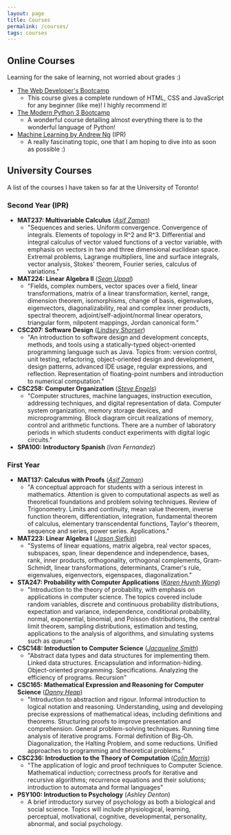 ```yaml
---
layout: page
title: Courses
permalink: /courses/
tags: courses
---
```


<style>
    ul {
      margin-bottom: 0;
    }
</style>


## Online Courses

Learning for the sake of learning, not worried about grades :)

- [The Web Developer's Bootcamp](https://www.udemy.com/course/the-web-developer-bootcamp/)
    - This course gives a complete rundown of HTML, CSS and JavaScript for any beginner (like me)! I highly recommend it!
- [The Modern Python 3 Bootcamp](https://www.udemy.com/course/the-modern-python3-bootcamp/)
    - A wonderful course detailing almost everything there is to the wonderful language of Python!
- [Machine Learning by Andrew Ng](https://www.coursera.org/learn/machine-learning) (IPR)
    - A really fascinating topic, one that I am hoping to dive into as soon as possible :)


## University Courses

A list of the courses I have taken so far at the University of Toronto!

### Second Year (IPR)
- **MAT237: Multivariable Calculus**
([*Asif Zaman*](https://www.math.toronto.edu/zaman/))
    - "Sequences and series. Uniform convergence. Convergence of integrals. Elements of topology in R^2 and R^3. Differential and integral calculus of vector valued functions of a vector variable, with emphasis on vectors in two and three dimensional euclidean space. Extremal problems, Lagrange multipliers, line and surface integrals, vector analysis, Stokes' theorem, Fourier series, calculus of variations."
- **MAT224: Linear Algebra II**
([*Sean Uppal*](https://www.math.toronto.edu/cms/people/faculty/uppal-sean2/))
    - "Fields, complex numbers, vector spaces over a field, linear transformations, matrix of a linear transformation, kernel, range, dimension theorem, isomorphisms, change of basis, eigenvalues, eigenvectors, diagonalizability, real and complex inner products, spectral theorem, adjoint/self-adjoint/normal linear operators, triangular form, nilpotent mappings, Jordan canonical form."
- **CSC207: Software Design**
([*Lindsey Shorser*](https://www.math.toronto.edu/cms/people/faculty/shorser-lindsey/))
    - "An introduction to software design and development concepts, methods, and tools using a statically-typed object-oriented programming language such as Java. Topics from: version control, unit testing, refactoring, object-oriented design and development, design patterns, advanced IDE usage, regular expressions, and reflection. Representation of floating-point numbers and introduction to numerical computation."
- **CSC258: Computer Organization**
([*Steve Engels*](http://www.cs.toronto.edu/~sengels/info.shtml))
    - "Computer structures, machine languages, instruction execution, addressing techniques, and digital representation of data. Computer system organization, memory storage devices, and microprogramming. Block diagram circuit realizations of memory, control and arithmetic functions. There are a number of laboratory periods in which students conduct experiments with digital logic circuits."
- **SPA100: Introductory Spanish**
(*Ivan Fernandez*)

### First Year
- **MAT137: Calculus with Proofs**
([*Asif Zaman*](https://www.math.toronto.edu/zaman/))
    - "A conceptual approach for students with a serious interest in mathematics. Attention is given to computational aspects as well as theoretical foundations and problem solving techniques. Review of Trigonometry. Limits and continuity, mean value theorem, inverse function theorem, differentiation, integration, fundamental theorem of calculus, elementary transcendental functions, Taylor's theorem, sequence and series, power series. Applications."
- **MAT223: Linear Algebra I**
([*Jason Siefkin*](http://www.math.toronto.edu/siefkenj/homepage/index.html))
    - "Systems of linear equations, matrix algebra, real vector spaces, subspaces, span, linear dependence and independence, bases, rank, inner products, orthogonality, orthogonal complements, Gram-Schmidt, linear transformations, determinants, Cramer's rule, eigenvalues, eigenvectors, eigenspaces, diagonalization."
- **STA247: Probability with Computer Applications**
([*Karen Huynh Wong*](https://www.statistics.utoronto.ca/people/directories/all-faculty/karen-huynh-wong))
    - "Introduction to the theory of probability, with emphasis on applications in computer science. The topics covered include random variables, discrete and continuous probability distributions, expectation and variance, independence, conditional probability, normal, exponential, binomial, and Poisson distributions, the central limit theorem, sampling distributions, estimation and testing, applications to the analysis of algorithms, and simulating systems such as queues"
- **CSC148: Introduction to Computer Science**
([*Jacqueline Smith*](http://www.cs.toronto.edu/~jsmith/))
    - "Abstract data types and data structures for implementing them. Linked data structures. Encapsulation and information-hiding. Object-oriented programming. Specifications. Analyzing the efficiency of programs. Recursion"
- **CSC165: Mathematical Expression and Reasoning for Computer Science**
([*Danny Heap*](http://www.cs.toronto.edu/~heap/))
    - "Introduction to abstraction and rigour. Informal introduction to logical notation and reasoning. Understanding, using and developing precise expressions of mathematical ideas, including definitions and theorems. Structuring proofs to improve presentation and comprehension. General problem-solving techniques. Running time analysis of iterative programs. Formal definition of Big-Oh. Diagonalization, the Halting Problem, and some reductions. Unified approaches to programming and theoretical problems."
- **CSC236: Introduction to the Theory of Computation**
([*Colin Morris*](http://colinmorris.github.io/about/))
    - "The application of logic and proof techniques to Computer Science. Mathematical induction; correctness proofs for iterative and recursive algorithms; recurrence equations and their solutions; introduction to automata and formal languages"
- **PSY100: Introduction to Psychology**
(*Ashley Denton*)
    - A brief introductory survey of psychology as both a biological and social science. Topics will include physiological, learning, perceptual, motivational, cognitive, developmental, personality, abnormal, and social psychology.

